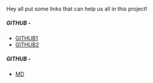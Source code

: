 Hey all put some links that can help us all in this project! 

##### GITHUB - 
  *  [GITHUB1](https://education.github.com/git-cheat-sheet-education.pdf ) <br />
  *  [GITHUB2](https://services.github.com/on-demand/downloads/github-git-cheat-sheet.pdf) <br />
  
##### GITHUB - 
  *  [MD](https://github.com/adam-p/markdown-here/wiki/Markdown-Cheatsheet#links) <br />
  
